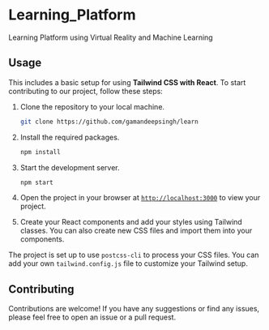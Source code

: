 # Learning_Platform
Learning Platform using Virtual Reality and Machine Learning 

## Usage

This includes a basic setup for using **Tailwind CSS with React**. To start contributing to our project, follow these steps:

1. Clone the repository to your local machine.
    ```sh
    git clone https://github.com/gamandeepsingh/learn
    ```

1. Install the required packages.
    ```sh
    npm install
    ```

1. Start the development server.
    ```sh
    npm start
    ```
1. Open the project in your browser at [`http://localhost:3000`](http://localhost:3000) to view your project.
1. Create your React components and add your styles using Tailwind classes. You can also create new CSS files and import them into your components.

The project is set up to use `postcss-cli` to process your CSS files. You can add your own `tailwind.config.js` file to customize your Tailwind setup.

## Contributing

Contributions are welcome! If you have any suggestions or find any issues, please feel free to open an issue or a pull request.
